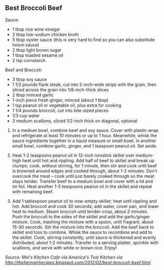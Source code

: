 ## Best Broccoli Beef

Sauce:

- 1 tbsp rice wine vinegar
- 2 tbsp low-sodium chicken broth
- 5 tbsp oyster sauce (this is very hard to find so you can also substitute hoisin sauce)
- 2 tbsp light brown sugar
- 1 tbsp toasted sesame oil
- 2 tsp cornstarch

Beef and Broccoli:

- 3 tbsp soy sauce
- 1 1/2 pounds flank steak, cut into 2-inch-wide strips with the grain, then sliced across the grain into 1/8-inch-thick slices
- 2 tbsp minced garlic
- 1-inch piece fresh ginger, minced (about 1 tbsp)
- 1 tsp peanut oil or vegetable oil, plus extra for cooking
- 1 1/4 pounds broccoli, cut into bite-sized pieces
- 1/3 cup water
- 3 medium scallions, sliced 1/2-inch thick on diagonal, optional

1.  In a medium bowl, combine beef and soy sauce. Cover with plastic wrap and
    refrigerate at least 10 minutes or up to 1 hour. Meanwhile, whisk the sauce
    ingredients together in a liquid measure or small bowl. In another small
    bowl, combine garlic, ginger, and 1 teaspoon peanut oil. Set aside.

2.  Heat 1-2 teaspoons peanut oil in 12-inch nonstick skillet over medium-high
    heat until hot and rippling. Add half of beef to skillet and break up
    clumps; cook, without stirring, for 1 minute, then stir and cook until beef
    is browned around edges and cooked through, about 1-2 minutes. Don’t
    overcook the meat – cook until just barely cooked through so the meat stays
    tender. Transfer beef to a medium bowl and cover with a lid and tin foil.
    Heat another 1-2 teaspoons peanut oil in the skillet and repeat with
    remaining beef.

3.  Add 1 tablespoon peanut oil to now-empty skillet; heat until rippling and
    hot. Add broccoli and cook 30 seconds; add water, cover pan, and lower heat
    to medium. Steam broccoli until tender-crisp, about 2 minutes. Push the
    broccoli to the sides of the skillet and add the garlic/ginger mixture.
    Cook, mashing the mixture with a spoon, until fragrant, about 15-30
    seconds. Stir the mixture into the broccoli. Add the beef back to skillet
    and toss to combine. Whisk the sauce to recombine and add to the skillet.
    Cook, stirring constantly, until sauce is thickened and evenly distributed,
    about 1-2 minutes. Transfer to a serving platter, sprinkle with scallions,
    and serve with white or brown rice. Enjoy!

*Source: Mel's Kitchen Cafe via America's Test Kitchen via <http://thefarmgirlrecipes.blogspot.com/2012/02/best-broccoli-beef.html>*
